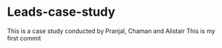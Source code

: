 # Leads-case-study

This is a case study conducted by Pranjal, Chaman and Alistair
This is my first commit
